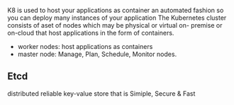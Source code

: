 K8 is used to host your applications as container an automated fashion
so you can deploy many instances of your application
The Kubernetes cluster consists of aset of nodes which may be physical or virtual on- premise or
on-cloud that host applications in the form of containers.

- worker nodes: host applications as containers
- master node: Manage, Plan, Schedule, Monitor nodes.

## Etcd

distributed reliable key-value store that is Simiple, Secure & Fast
